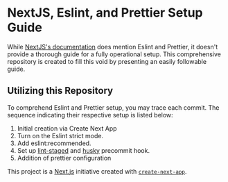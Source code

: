 # NextJS, Eslint, and Prettier Setup Guide

While [NextJS's documentation](https://nextjs.org/docs/app/building-your-application/configuring/eslint) does mention Eslint and Prettier, it doesn't provide a thorough guide for a fully operational setup. This comprehensive repository is created to fill this void by presenting an easily followable guide. 

## Utilizing this Repository

To comprehend Eslint and Prettier setup, you may trace each commit. The sequence indicating their respective setup is listed below:

1. Initial creation via Create Next App
2. Turn on the Eslint strict mode.
3. Add eslint:recommended.
4. Set up [lint-staged](https://github.com/okonet/lint-staged) and [husky](https://typicode.github.io/husky/#/) precommit hook.
5. Addition of prettier configuration

This project is a [Next.js](https://nextjs.org/) initiative created with [`create-next-app`](https://github.com/vercel/next.js/tree/canary/packages/create-next-app).
